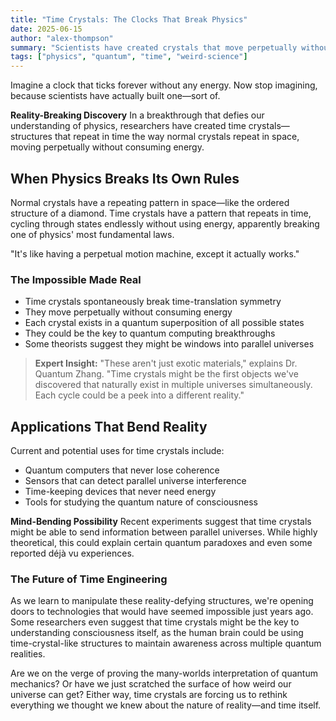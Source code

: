 ```yaml
---
title: "Time Crystals: The Clocks That Break Physics"
date: 2025-06-15
author: "alex-thompson"
summary: "Scientists have created crystals that move perpetually without energy, and they might be the key to understanding parallel universes."
tags: ["physics", "quantum", "time", "weird-science"]
---
```


Imagine a clock that ticks forever without any energy. Now stop imagining, because scientists have actually built one—sort of.

<div class="callout">
<strong>Reality-Breaking Discovery</strong>
In a breakthrough that defies our understanding of physics, researchers have created time crystals—structures that repeat in time the way normal crystals repeat in space, moving perpetually without consuming energy.
</div>

## When Physics Breaks Its Own Rules

Normal crystals have a repeating pattern in space—like the ordered structure of a diamond. Time crystals have a pattern that repeats in time, cycling through states endlessly without using energy, apparently breaking one of physics' most fundamental laws.

<div class="pull-quote">
"It's like having a perpetual motion machine, except it actually works."
</div>

### The Impossible Made Real

- Time crystals spontaneously break time-translation symmetry
- They move perpetually without consuming energy
- Each crystal exists in a quantum superposition of all possible states
- They could be the key to quantum computing breakthroughs
- Some theorists suggest they might be windows into parallel universes

> **Expert Insight:** "These aren't just exotic materials," explains Dr. Quantum Zhang. "Time crystals might be the first objects we've discovered that naturally exist in multiple universes simultaneously. Each cycle could be a peek into a different reality."

## Applications That Bend Reality

Current and potential uses for time crystals include:

- Quantum computers that never lose coherence
- Sensors that can detect parallel universe interference
- Time-keeping devices that never need energy
- Tools for studying the quantum nature of consciousness

<div class="callout">
<strong>Mind-Bending Possibility</strong>
Recent experiments suggest that time crystals might be able to send information between parallel universes. While highly theoretical, this could explain certain quantum paradoxes and even some reported déjà vu experiences.
</div>

### The Future of Time Engineering

As we learn to manipulate these reality-defying structures, we're opening doors to technologies that would have seemed impossible just years ago. Some researchers even suggest that time crystals might be the key to understanding consciousness itself, as the human brain could be using time-crystal-like structures to maintain awareness across multiple quantum realities.

Are we on the verge of proving the many-worlds interpretation of quantum mechanics? Or have we just scratched the surface of how weird our universe can get? Either way, time crystals are forcing us to rethink everything we thought we knew about the nature of reality—and time itself.

